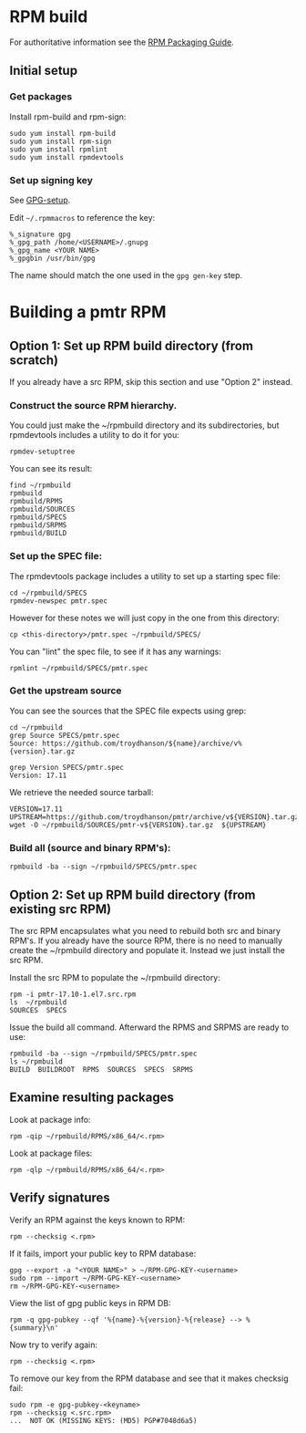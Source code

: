# RPM build

For authoritative information see the [RPM Packaging
Guide](https://access.redhat.com/documentation/en-us/red_hat_enterprise_linux/7/html/rpm_packaging_guide/).

## Initial setup

### Get packages

Install rpm-build and rpm-sign:

    sudo yum install rpm-build
    sudo yum install rpm-sign
    sudo yum install rpmlint
    sudo yum install rpmdevtools

### Set up signing key

See [GPG-setup](./GPG-setup.md).

Edit `~/.rpmmacros` to reference the key:

    %_signature gpg
    %_gpg_path /home/<USERNAME>/.gnupg
    %_gpg_name <YOUR NAME>
    %_gpgbin /usr/bin/gpg

The name should match the one used in the `gpg gen-key` step.

# Building a pmtr RPM

## Option 1: Set up RPM build directory (from scratch)

If you already have a src RPM, skip this section and use "Option 2" instead. 

### Construct the source RPM hierarchy.

You could just make the ~/rpmbuild directory and its subdirectories, but
rpmdevtools includes a utility to do it for you:

    rpmdev-setuptree

You can see its result:

    find ~/rpmbuild
    rpmbuild
    rpmbuild/RPMS
    rpmbuild/SOURCES
    rpmbuild/SPECS
    rpmbuild/SRPMS
    rpmbuild/BUILD

### Set up the SPEC file:

The rpmdevtools package includes a utility to set up a starting spec file:

    cd ~/rpmbuild/SPECS
    rpmdev-newspec pmtr.spec

However for these notes we will just copy in the one from this directory:

    cp <this-directory>/pmtr.spec ~/rpmbuild/SPECS/

You can "lint" the spec file, to see if it has any warnings:

    rpmlint ~/rpmbuild/SPECS/pmtr.spec

### Get the upstream source

You can see the sources that the SPEC file expects using grep:

    cd ~/rpmbuild
    grep Source SPECS/pmtr.spec 
    Source: https://github.com/troydhanson/${name}/archive/v%{version}.tar.gz

    grep Version SPECS/pmtr.spec
    Version: 17.11

We retrieve the needed source tarball:

    VERSION=17.11
    UPSTREAM=https://github.com/troydhanson/pmtr/archive/v${VERSION}.tar.gz
    wget -O ~/rpmbuild/SOURCES/pmtr-v${VERSION}.tar.gz  ${UPSTREAM}

### Build all (source and binary RPM's):

    rpmbuild -ba --sign ~/rpmbuild/SPECS/pmtr.spec

## Option 2: Set up RPM build directory (from existing src RPM)

The src RPM encapsulates what you need to rebuild both src and binary RPM's.
If you already have the source RPM, there is no need to manually create the
~/rpmbuild directory and populate it. Instead we just install the src RPM.

Install the src RPM to populate the ~/rpmbuild directory:

    rpm -i pmtr-17.10-1.el7.src.rpm 
    ls  ~/rpmbuild
    SOURCES  SPECS

Issue the build all command. Afterward the RPMS and SRPMS are ready to use:

    rpmbuild -ba --sign ~/rpmbuild/SPECS/pmtr.spec 
    ls ~/rpmbuild
    BUILD  BUILDROOT  RPMS  SOURCES  SPECS  SRPMS

## Examine resulting packages

Look at package info:

    rpm -qip ~/rpmbuild/RPMS/x86_64/<.rpm>

Look at package files:

    rpm -qlp ~/rpmbuild/RPMS/x86_64/<.rpm>

## Verify signatures

Verify an RPM against the keys known to RPM:

    rpm --checksig <.rpm>

If it fails, import your public key to RPM database:

    gpg --export -a "<YOUR NAME>" > ~/RPM-GPG-KEY-<username>
    sudo rpm --import ~/RPM-GPG-KEY-<username>
    rm ~/RPM-GPG-KEY-<username>

View the list of gpg public keys in RPM DB:

    rpm -q gpg-pubkey --qf '%{name}-%{version}-%{release} --> %{summary}\n'

Now try to verify again:

    rpm --checksig <.rpm>

To remove our key from the RPM database and see that it makes checksig fail:

    sudo rpm -e gpg-pubkey-<keyname>
    rpm --checksig <.src.rpm>
    ...  NOT OK (MISSING KEYS: (MD5) PGP#7048d6a5)

